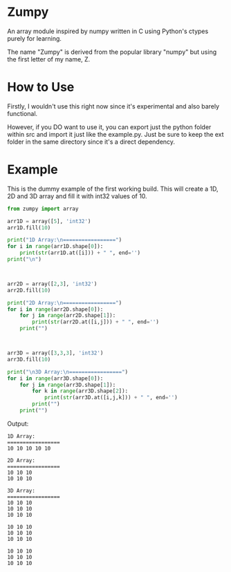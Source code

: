 # Zumpy
An array module inspired by numpy written in C using Python's ctypes purely for learning.

The name "Zumpy" is derived from the popular library "numpy" but using the first letter of my name, Z. 

# How to Use
Firstly, I wouldn't use this right now since it's experimental and also barely functional.

However, if you DO want to use it, you can export just the python folder within src and import it just like the example.py. Just be sure to keep the ext folder in the same directory since it's a direct dependency.

# Example
This is the dummy example of the first working build. This will create a 1D, 2D and 3D array and fill it with int32 values of 10.
```python
from zumpy import array

arr1D = array([5], 'int32')
arr1D.fill(10)

print("1D Array:\n=================")
for i in range(arr1D.shape[0]):
    print(str(arr1D.at([i])) + " ", end='')
print("\n")



arr2D = array([2,3], 'int32')
arr2D.fill(10)

print("2D Array:\n=================")
for i in range(arr2D.shape[0]):
    for j in range(arr2D.shape[1]):
        print(str(arr2D.at([i,j])) + " ", end='')
    print("")



arr3D = array([3,3,3], 'int32')
arr3D.fill(10)

print("\n3D Array:\n=================")
for i in range(arr3D.shape[0]):
    for j in range(arr3D.shape[1]):
        for k in range(arr3D.shape[2]):
            print(str(arr3D.at([i,j,k])) + " ", end='')
        print("")
    print("")
```
Output:
```
1D Array:
=================
10 10 10 10 10 

2D Array:
=================
10 10 10 
10 10 10 

3D Array:
=================
10 10 10 
10 10 10 
10 10 10 

10 10 10 
10 10 10 
10 10 10 

10 10 10 
10 10 10 
10 10 10 
```
